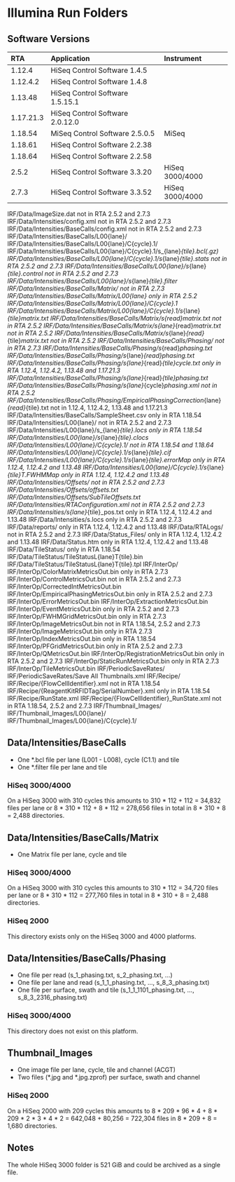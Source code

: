 # Illumina Run Folders

## Software Versions

| RTA  | Application  | Instrument  |
| :--- | :----------- | :---------- |
| 1.12.4 | HiSeq Control Software 1.4.5 |
| 1.12.4.2 | HiSeq Control Software 1.4.8 |
| 1.13.48 | HiSeq Control Software 1.5.15.1 |
| 1.17.21.3 | HiSeq Control Software 2.0.12.0 |
| 1.18.54 | MiSeq Control Software 2.5.0.5 | MiSeq
| 1.18.61 | HiSeq Control Software 2.2.38 |
| 1.18.64 | HiSeq Control Software 2.2.58 |
| 2.5.2 | HiSeq Control Software 3.3.20 | HiSeq 3000/4000 |
| 2.7.3 | HiSeq Control Software 3.3.52 | HiSeq 3000/4000 |

IRF/Data/ImageSize.dat not in RTA 2.5.2 and 2.7.3
IRF/Data/Intensities/config.xml not in RTA 2.5.2 and 2.7.3
IRF/Data/Intensities/BaseCalls/config.xml not in RTA 2.5.2 and 2.7.3
IRF/Data/Intensities/BaseCalls/L00{lane}/
IRF/Data/Intensities/BaseCalls/L00{lane}/C{cycle}.1/
IRF/Data/Intensities/BaseCalls/L00{lane}/C{cycle}.1/s_{lane}_{tile}.bcl(.gz)
IRF/Data/Intensities/BaseCalls/L00{lane}/C{cycle}.1/s_{lane}_{tile}.stats not in RTA 2.5.2 and 2.7.3
IRF/Data/Intensities/BaseCalls/L00{lane}/s_{lane}_{tile}.control not in RTA 2.5.2 and 2.7.3
IRF/Data/Intensities/BaseCalls/L00{lane}/s_{lane}_{tile}.filter
IRF/Data/Intensities/BaseCalls/Matrix/ not in RTA 2.7.3
IRF/Data/Intensities/BaseCalls/Matrix/L00{lane} only in RTA 2.5.2
IRF/Data/Intensities/BaseCalls/Matrix/L00{lane}/C{cycle}.1
IRF/Data/Intensities/BaseCalls/Matrix/L00{lane}/C{cycle}.1/s_{lane}_{tile}_matrix.txt
IRF/Data/Intensities/BaseCalls/Matrix/s_{read}_matrix.txt not in RTA 2.5.2
IRF/Data/Intensities/BaseCalls/Matrix/s_{lane}_{read}_matrix.txt not in RTA 2.5.2
IRF/Data/Intensities/BaseCalls/Matrix/s_{lane}_{read}_{tile}_matrix.txt not in RTA 2.5.2
IRF/Data/Intensities/BaseCalls/Phasing/ not in RTA 2.7.3
IRF/Data/Intensities/BaseCalls/Phasing/s_{read}_phasing.txt
IRF/Data/Intensities/BaseCalls/Phasing/s_{lane}_{read}_phasing.txt
IRF/Data/Intensities/BaseCalls/Phasing/s_{lane}_{read}_{tile}_cycle.txt only in RTA 1.12.4, 1.12.4.2, 1.13.48 and 1.17.21.3
IRF/Data/Intensities/BaseCalls/Phasing/s_{lane}_{read}_{tile}_phasing.txt
IRF/Data/Intensities/BaseCalls/Phasing/s_{lane}_{cycle}_phasing.xml not in RTA 2.5.2
IRF/Data/Intensities/BaseCalls/Phasing/EmpiricalPhasingCorrection_{lane}_{read}_{tile}.txt not in 1.12.4, 1.12.4.2, 1.13.48 and 1.17.21.3
IRF/Data/Intensities/BaseCalls/SampleSheet.csv only in RTA 1.18.54
IRF/Data/Intensities/L00{lane}/ not in RTA 2.5.2 and 2.7.3
IRF/Data/Intensities/L00{lane}/s_{lane}_{tile}.locs only in RTA 1.18.54
IRF/Data/Intensities/L00{lane}/s_{lane}_{tile}.clocs
IRF/Data/Intensities/L00{lane}/C{cycle}.1/ not in RTA 1.18.54 and 1.18.64
IRF/Data/Intensities/L00{lane}/C{cycle}.1/s_{lane}_{tile}.cif
IRF/Data/Intensities/L00{lane}/C{cycle}.1/s_{lane}_{tile}.errorMap only in RTA 1.12.4, 1.12.4.2 and 1.13.48
IRF/Data/Intensities/L00{lane}/C{cycle}.1/s_{lane}_{tile}_T.FWHMMap only in RTA 1.12.4, 1.12.4.2 and 1.13.48
IRF/Data/Intensities/Offsets/ not in RTA 2.5.2 and 2.7.3
IRF/Data/Intensities/Offsets/offsets.txt
IRF/Data/Intensities/Offsets/SubTileOffsets.txt
IRF/Data/Intensities/RTAConfiguration.xml not in RTA 2.5.2 and 2.7.3
IRF/Data/Intensities/s_{lane}_{tile}_pos.txt only in RTA 1.12.4, 1.12.4.2 and 1.13.48 
IRF/Data/Intensities/s.locs only in RTA 2.5.2 and 2.7.3
IRF/Data/reports/ only in RTA 1.12.4, 1.12.4.2 and 1.13.48
IRF/Data/RTALogs/ not in RTA 2.5.2 and 2.7.3
IRF/Data/Status_Files/ only in RTA 1.12.4, 1.12.4.2 and 1.13.48
IRF/Data/Status.htm only in RTA 1.12.4, 1.12.4.2 and 1.13.48
IRF/Data/TileStatus/ only in RTA 1.18.54
IRF/Data/TileStatus/TileStatusL{lane}T{tile}.bin
IRF/Data/TileStatus/TileStatusL{lane}T{tile}.tpl
IRF/InterOp/
IRF/InterOp/ColorMatrixMetricsOut.bin only in RTA 2.7.3
IRF/InterOp/ControlMetricsOut.bin not in RTA 2.5.2 and 2.7.3
IRF/InterOp/CorrectedIntMetricsOut.bin
IRF/InterOp/EmpiricalPhasingMetricsOut.bin only in RTA 2.5.2 and 2.7.3
IRF/InterOp/ErrorMetricsOut.bin
IRF/InterOp/ExtractionMetricsOut.bin
IRF/InterOp/EventMetricsOut.bin only in RTA 2.5.2 and 2.7.3
IRF/InterOp/FWHMGridMetricsOut.bin only in RTA 2.7.3
IRF/InterOp/ImageMetricsOut.bin not in RTA 1.18.54, 2.5.2 and 2.7.3
IRF/InterOp/ImageMetricsOut.bin only in RTA 2.7.3
IRF/InterOp/IndexMetricsOut.bin only in RTA 1.18.54
IRF/InterOp/PFGridMetricsOut.bin only in RTA 2.5.2 and 2.7.3
IRF/InterOp/QMetricsOut.bin
IRF/InterOp/RegistrationMetricsOut.bin only in RTA 2.5.2 and 2.7.3
IRF/InterOp/StaticRunMetricsOut.bin only in RTA 2.7.3
IRF/InterOp/TileMetricsOut.bin
IRF/PeriodicSaveRates/
IRF/PeriodicSaveRates/Save All Thumbnails.xml
IRF/Recipe/
IRF/Recipe/{FlowCellIdentifier}.xml not in RTA 1.18.54
IRF/Recipe/{ReagentKitRFIDTag/SerialNumber}.xml only in RTA 1.18.54
IRF/Recipe/RunState.xml
IRF/Recipe/{FlowCellIdentifier}_RunState.xml not in RTA 1.18.54, 2.5.2 and 2.7.3
IRF/Thumbnail_Images/
IRF/Thumbnail_Images/L00{lane}/
IRF/Thumbnail_Images/L00{lane}/C{cycle}.1/


## Data/Intensities/BaseCalls

 - One *.bcl file per lane (L001 - L008), cycle (C1.1) and tile
 - One *.filter file per lane and tile

### HiSeq 3000/4000

On a HiSeq 3000 with 310 cycles this amounts to 310 * 112 + 112 = 34,832 files per lane or
8 * 310 * 112 + 8 * 112 = 278,656 files in total in 8 * 310 + 8 = 2,488 directories.

## Data/Intensities/BaseCalls/Matrix

 - One Matrix file per lane, cycle and tile

### HiSeq 3000/4000

On a HiSeq 3000 with 310 cycles this amounts to 310 * 112 = 34,720 files per lane or
8 * 310 * 112 = 277,760 files in total in 8 * 310 + 8 = 2,488 directories.

### HiSeq 2000

This directory exists only on the HiSeq 3000 and 4000 platforms.

## Data/Intensities/BaseCalls/Phasing

 - One file per read (s_1_phasing.txt, s_2_phasing.txt, ...)
 - One file per lane and read (s_1_1_phasing.txt, ..., s_8_3_phasing.txt)
 - One file per surface, swath and tile (s_1_1_1101_phasing.txt, ..., s_8_3_2316_phasing.txt)

### HiSeq 3000/4000

This directory does not exist on this platform.

## Thumbnail_Images

 - One image file per lane, cycle, tile and channel (ACGT)
 - Two files (*.jpg and *.jpg.zprof) per surface, swath and channel

### HiSeq 2000

On a HiSeq 2000 with 209 cycles this amounts to 8 * 209 * 96 * 4 + 8 * 209 * 2 * 3 * 4 * 2 =
642,048 + 80,256 = 722,304 files in 8 * 209 + 8 = 1,680 directories.

## Notes

The whole HiSeq 3000 folder is 521 GiB and could be archived as a single file.
